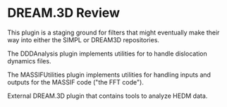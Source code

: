 # DREAM.3D Review #

This plugin is a staging ground for filters that might eventually make their way into either the SIMPL or DREAM3D repositories.

The DDDAnalysis plugin implements utilities for to handle dislocation dynamics files.

The MASSIFUtilities plugin implements utilities for handling inputs and outputs for the MASSIF code ("the FFT code").

External DREAM.3D plugin that contains tools to analyze HEDM data.


